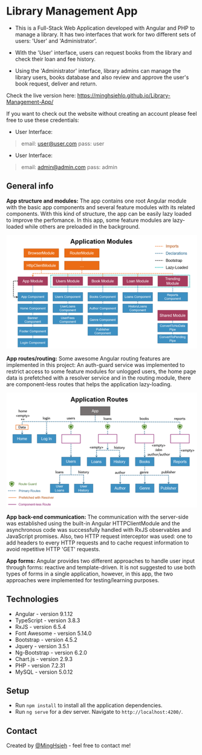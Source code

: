 # Library Management App
* This is a Full-Stack Web Application developed with Angular and PHP to manage a library. It has two interfaces that work for two different sets of users: 'User' and 'Administrator'.

* With the 'User' interface, users can request books from the library and check their loan and fee history.

* Using the 'Administrator' interface, library admins can manage the library users, books database and also review and approve the user's book request, deliver and return.

Check the live version here: https://minghsiehlo.github.io/Library-Management-App/

If you want to check out the website without creating an account please feel free to use these credentials:

* User Interface:
> email: user@user.com
> pass: user

* User Interface:
> email: admin@admin.com
> pass: admin

## General info
**App structure and modules:** The app contains one root Angular module with the basic app components and several feature modules with its related components. With this kind of structure, the app can be easily lazy loaded to improve the perfomance. In this app, some feature modules are lazy-loaded while others are preloaded in the background.

![Application Modules](./img/application-modules.png)

**App routes/routing:** Some awesome Angular routing features are implemented in this project: An auth-guard service was implemented to restrict access to some feature modules for unlogged users, the home page data is prefetched with a resolver service and in the routing module, there are component-less routes that helps the application lazy-loading.

![Application Modules](./img/application-routes.png)

**App back-end communication:** The communication with the server-side was established using the built-in Angular HTTPClientModule and the asynchronous code was successfully handled with RxJS observables and JavaScript promises. Also, two HTTP request interceptor was used: one to add headers to every HTTP requests and to cache request information to avoid repetitive HTTP 'GET' requests. 

**App forms:** Angular provides two different approaches to handle user input through forms: reactive and template-driven.  It is not suggested to use both types of forms in a single application, however, in this app, the two approaches were implemented for testing/learning purposes.

## Technologies
* Angular - version 9.1.12
* TypeScript - version 3.8.3
* RxJS - version 6.5.4
* Font Awesome - version 5.14.0
* Bootstrap - version 4.5.2
* Jquery - version 3.5.1
* Ng-Bootstrap - version 6.2.0
* Chart.js - version 2.9.3
* PHP - version 7.2.31
* MySQL - version 5.0.12

## Setup
* Run `npm install` to install all the application dependencies.
* Run `ng serve` for a dev server. Navigate to `http://localhost:4200/`.

## Contact
Created by [@MingHsieh](https://www.linkedin.com/in/ming-hsieh-lo/) - feel free to contact me!
